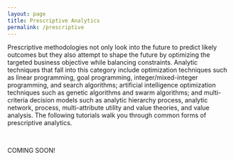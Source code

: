 ```yaml
---
layout: page
title: Prescriptive Analytics
permalink: /prescriptive
---
```


Prescriptive methodologies not only look into the future to predict likely outcomes but they also attempt to shape the future by optimizing the targeted business objective while balancing constraints. Analytic techniques that fall into this category include optimization techniques such as linear programming, goal programming, integer/mixed-integer programming, and search algorithms; artificial intelligence optimization techniques such as genetic algorithms and swarm algorithms; and multi-criteria decision models such as analytic hierarchy process, analytic network, process, multi-attribute utility and value theories, and value analysis. The following tutorials walk you through common forms of prescriptive analytics.

<br>

COMING SOON!
